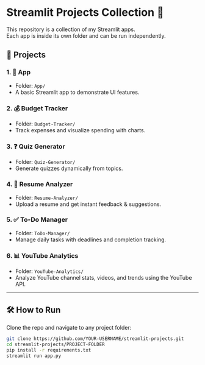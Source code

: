 # Streamlit Projects Collection 🚀

This repository is a collection of my Streamlit apps.  
Each app is inside its own folder and can be run independently.  

## 📂 Projects

### 1. 🎨 App 
- Folder: `App/`
- A basic Streamlit app to demonstrate UI features.

### 2. 💰 Budget Tracker
- Folder: `Budget-Tracker/`
- Track expenses and visualize spending with charts.

### 3. ❓ Quiz Generator
- Folder: `Quiz-Generator/`
- Generate quizzes dynamically from topics.

### 4. 📄 Resume Analyzer
- Folder: `Resume-Analyzer/`
- Upload a resume and get instant feedback & suggestions.

### 5. ✅ To-Do Manager
- Folder: `ToDo-Manager/`
- Manage daily tasks with deadlines and completion tracking.

### 6. 📊 YouTube Analytics
- Folder: `YouTube-Analytics/`
- Analyze YouTube channel stats, videos, and trends using the YouTube API.

---

## 🛠️ How to Run

Clone the repo and navigate to any project folder:

```bash
git clone https://github.com/YOUR-USERNAME/streamlit-projects.git
cd streamlit-projects/PROJECT-FOLDER
pip install -r requirements.txt
streamlit run app.py
